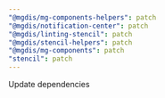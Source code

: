 ```yaml
---
"@mgdis/mg-components-helpers": patch
"@mgdis/notification-center": patch
"@mgdis/linting-stencil": patch
"@mgdis/stencil-helpers": patch
"@mgdis/mg-components": patch
"stencil": patch
---
```


Update dependencies
